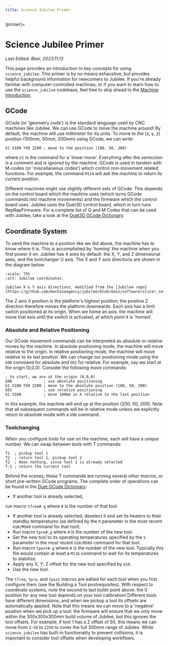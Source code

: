 ```yaml
---
title: Science Jubilee Primer
---
```


(primer)=
# Science Jubilee Primer

*Last Edited: Blair, 2023.11.13*

This page provides an introduction to key concepts for using `science_jubilee`. This primer is by no means exhaustive, but provides helpful background information for newcomers to Jubilee. If you're already familiar with computer-controlled machines, or if you want to learn how to use the `science_jubilee` codebase, feel free to skip ahead to the [Machine Introduction](machine_intro.md).

## GCode

GCode (or 'geometry code') is the standard language used by CNC machines like Jubilee. We can use GCode to move the machine around! By default, the machine will use millimeter for its units. To move to the (x, y, z) position (100mm, 50mm, 200mm) using GCode, we can write:

```plaintext
G1 X100 Y50 Z200 ; move to the position (100, 50, 200)
```

where `G1` is the command for a 'linear move'. Everything after the semicolon is a comment and is ignored by the machine. GCode is used in tandem with M-codes (or 'miscellaneous codes') which control non-movement related functions. For example, the command `M114` will ask the machine to return its current position.

Different machines might use slightly different sets of GCode. This depends on the control board which the machine uses (which turns GCode commands into machine movements) and the firmware which the control board uses. Jubilee uses the Duet3D control board, which in turn runs RepRapFirmware. For a complete list of G and M Codes that can be used with Jubilee, take a look at the [Duet3D GCode Dictionary](https://docs.duet3d.com/en/User_manual/Reference/Gcodes).

## Coordinate System

To send the machine to a position like we did above, the machine has to know where it is. This is accomplished by 'homing' the machine when you first power it on. Jubilee has 4 axes by default: the X, Y, and Z dimensional axes, and the toolchanger U axis. The X and Y axis directions are shown in the diagram below:

```{figure} _static/jubilee-coordinates.jpg
:scale: 75%
:alt: Jubilee coordinates.

Jubilee X & Y axis directions, modified from the [Jubilee repo](https://github.com/machineagency/jubilee/blob/main/software/slicer_settings/prusa_slic3r/bed_rendering/Jubilee_Bed_Graphic.png)
```

The Z axis 0 position is the platform's highest position; the positive Z direction therefore moves the platform downwards. Each axis has a limit switch positioned at its origin. When we home an axis, the machine will move that axis until the switch is activated, at which point it is 'homed'.

### Absolute and Relative Positioning

Our GCode movement commands can be interpreted as *absolute* or *relative* moves by the machine. In absolute positioning mode, the machine will move relative to the origin. In relative positioning mode, the machine will move relative to its last position. We can change our positioning mode using the `G90` command for absolute and `G91` for relative. For example, say we start at the origin (0,0,0). Consider the following move commands:

```plaintext
; to start, we are at the origin (0,0,0)
G90              ; use absolute positioning
G1 X100 Y50 Z200 ; move to the absolute position (100, 50, 200)
G91              ; use relative positioning
G1 X100          ; move 100mm in X relative to the last position
```

In this example, the machine will end up at the position (200, 50, 200). Note that all subsequent commands will be in relative mode unless we explicitly return to absolute mode with a `G90` command.

### Toolchanging

When you configure tools for use on the machine, each will have a unique number. We can swap between tools with T commands:

```plaintext
T1  ; pickup tool 1
T2  ; return tool 1, pickup tool 2
T2  ; does nothing, since tool 2 is already selected
T-1 ; return the current tool
```

Behind the scenes, these T commands are running several other *macros*, or short pre-written GCode programs. The complete order of operations can be found in the [Duet GCode Dictionary](https://docs.duet3d.com/en/User_manual/Reference/Gcodes):

- If another tool is already selected,

 run macro `tfree#.g` where `#` is the number of that tool.
- If another tool is already selected, deselect it and set its heaters to their standby temperatures (as defined by the `R` parameter in the most recent `G10/M568` command for that tool).
- Run macro `tpre#.g` where `#` is the number of the new tool.
- Set the new tool to its operating temperatures specified by the `S` parameter in the most recent `G10/M568` command for that tool.
- Run macro `tpost#.g` where `#` is the number of the new tool. Typically this file would contain at least a `M116` command to wait for its temperatures to stabilize.
- Apply any X, Y, Z offset for the new tool specified by `G10`.
- Use the new tool.

The `tfree`, `tpre`, and `tpost` macros are edited for each tool when you first configure them (see the Building a Tool postrequisites). With respect to coordinate systems, note the second to last bullet point above: the 0 position for any new tool depends on your tool calibration! Different tools have different dimensions, and when we pickup a tool its offsets are automatically applied. Note that this means we can move to a 'negative' position when we pick up a tool: the firmware will ensure that we only move within the 300x300x300mm build volume of Jubilee, but this ignores the tool offsets. For example, if tool 1 has a Z offset of 50, this means we can move from `Z-50` to `Z250` to cover the full 300mm range of Jubilee. While `science_jubilee` has built-in functionality to prevent collisions, it is important to consider tool offsets when developing workflows.